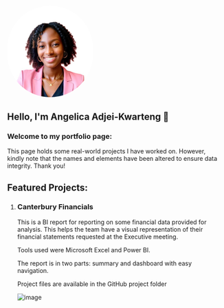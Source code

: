 <img src="Images/angelica.jpg" alt="Angelica's Profile Picture" width="200" style="border-radius: 100px;" />

## Hello, I'm Angelica Adjei-Kwarteng 👋




### Welcome to my portfolio page:
This page holds some real-world projects I have worked on.
However, kindly note that the names and elements have been altered to ensure data integrity. Thank you!


## Featured Projects: 
1. ### Canterbury Financials
   This is a BI report for reporting on some financial data provided for analysis. This helps the team have a visual representation of their financial statements requested at the Executive meeting.
   
   Tools used were Microsoft Excel and Power BI.

   The report is in two parts: summary and dashboard with easy navigation.

   Project files are available in the GitHub project folder <a href=""></a>

   <img width="1205" height="670" alt="image" src="https://github.com/user-attachments/assets/bda24da5-a4f6-4886-9ed1-d56a61acd70d" />


   





















